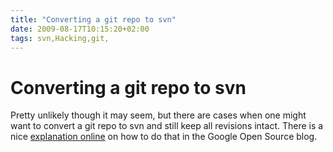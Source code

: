 ```yaml
---
title: "Converting a git repo to svn"
date: 2009-08-17T10:15:20+02:00
tags: svn,Hacking,git,
---
```


# Converting a git repo to svn


Pretty unlikely though it may seem, but there are cases when one might want to convert a git repo to svn and still keep 
all revisions intact. There is a nice <a 
href="http://google-opensource.blogspot.com/2008/05/export-git-project-to-google-code.html">explanation online</a> on 
how to do that in the Google Open Source blog.<br>
